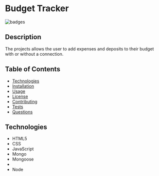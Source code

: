 # Budget Tracker

![badges](https://img.shields.io/badge/license-MIT_License-brightgreen)

## Description

The projects allows the user to add expenses and deposits to their budget with or without a connection.

## Table of Contents

- [Technologies](#technologies)
- [Installation](#installation)
- [Usage](#usage)
- [License](#license)
- [Contributing](#contributing)
- [Tests](#tests)
- [Questions](#questions)

## Technologies

<ul>
    <li>HTML5</li>
    <li>CSS</li>
    <li>JavaScript</li>    
    <li>Mongo</li>
    <li>Mongoose<li>
    <li>Node</li>
</ul>






